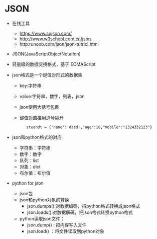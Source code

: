 # JSON
- 在线工具
   - https://www.sojson.com/
   - http://www.w3school.com.cn/json
   - http:runoob.com/json/json-tutriol.html

- JSON(JavaScriptObjectNotation)
- 轻量级的数据交换格式，基于 ECMAScript
- json格式是一个键值对形式的数据集
   - key:字符串
   - value:字符串，数字，列表，json
   - json使用大括号包裹
   - 键值对直接用逗号隔开

            stuendt = {'name':'dasd',"age":18,"mobile":"1324332123"}

- json和python格式的对应
   - 字符串：字符串
   - 数字：数字
   - 队列：list
   - 对象：dict
   - 布尔值：布尔值

- python for json
   - json包
   - json和python对象的转换
      - json.dumps():对数据编码，把python格式转换成json格式
      - json.loads():对数据解码，把json格式转换python格式
   - python读取json文件：
      - json.dump() : 把内容写入文件
      - json.load() ：将文件读取到python对象